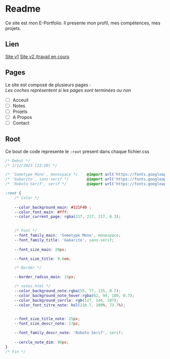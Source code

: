 # Readme

Ce site est mon E-Portfolio.
Il presente mon profil, mes compétences, mes projets.

## Lien

[Site v1](https://diegopenicaudbernal-website.onrender.com/)
[Site v2 (travail en cours]([https://diegopenicaudbernal-website.onrender.com/](https://diego-pb.github.io/Portfolio/))


## Pages

Le site est composé de plusieurs pages :  
*Les coches représentent si les pages sont terminées ou non*

- [ ] Acceuil
- [ ] Notes
- [ ] Projets
- [ ] A Propos
- [ ] Contact

## Root

Ce bout de code represente le ```:root``` present dans chaque fichier.css

```css
/* Debut */
/* 1/12/2023 [23:50] */

/* 'Sometype Mono', monospace */    @import url('https://fonts.googleapis.com/css2?family=Sometype+Mono&display=swap');
/* 'Gabarito', sans-serif */        @import url('https://fonts.googleapis.com/css2?family=Gabarito&display=swap');
/* 'Roboto Serif', serif */         @import url('https://fonts.googleapis.com/css2?family=Roboto+Mono&family=Roboto+Serif:opsz@8..144&display=swap');

:root {
    /* Color */
    
    --color_background_main: #121F40 ;
    --color_font_main: #fff;
    --color_current_page: rgba(217, 217, 217, 0.3);
    

    /* Font */
    --font_family_main: 'Sometype Mono', monospace;
    --font_family_title: 'Gabarito', sans-serif;
    
    --font_size_main: 20px;

    --font_size_title: 9.6em;

    /* Border */

    --border_radius_main: 15px;

    /* notes.html */
    --color_background_note:rgba(55, 77, 135, 0.7);
    --color_background_note_hover:rgba(62, 94, 180, 0.7);
    --color_background_cercle: rgb(127, 144, 187);
    --color_font_titre_note: hsl(216.7, 100%, 73.7%);
    

    --font_size_title_note: 25px;
    --font_size_descr_note: 17px;

    --font_family_descr_note: 'Roboto Serif', serif;
    
    --cercle_note_dim: 90px;    
}
/* Fin */
```



